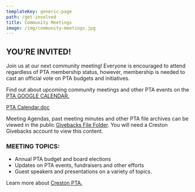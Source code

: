 ```yaml
---
templateKey: generic-page
path: /get-involved
title: Community Meetings
image: /img/community-meetings.jpg
---
```

## YOU’RE INVITED!

Join us at our next community meeting! Everyone is encouraged to attend regardless of PTA membership status, however, membership is needed to cast an official vote on PTA budgets and initiatives.

Find out about upcoming community meetings and other PTA events on the [PTA GOOGLE CALENDAR.](https://docs.google.com/document/d/1U72VrbXZogQfWjhSpkGIgCbnf2ZjnC2gQO6gT_n0gMg/edit?usp=sharing)

[PTA Calendar.doc](https://docs.google.com/document/d/1qIB7OYtvODxUKUTlahM98hdTlmCVF44pMNs0r__a1K4/edit?usp=sharing)

Meeting Agendas, past meeting minutes and other PTA file archives can be viewed in the public [Givebacks File Folder](https://creston.givebacks.com/files/2024-2025%20Community%20Meeting%20Documents). You will need a Creston Givebacks account to view this content.

### MEETING TOPICS:

* Annual PTA budget and board elections
* Updates on PTA events, fundraisers and other efforts
* Guest speakers and presentations on a variety of topics.

Learn more about [Creston PTA.](/about/about-creston-pta)